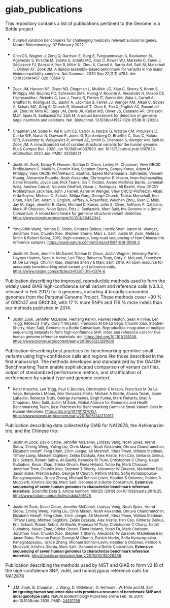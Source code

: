 # giab_publications
This repository contains a list of publications pertinent to the Genome in a Bottle project

* <sub>Curated variation benchmarks for challenging medically relevant autosomal genes, Nature Biotechnology, 07 February 2022. </sub><br /> 

* <sub>Chin CS, Wagner J, Zeng Q, Garrison E, Garg S, Fungtammasan A, Rautiainen M, Aganezov S, Kirsche M, Zarate S, Schatz MC, Xiao C, Rowell WJ, Markello C, Farek J, Sedlazeck FJ, Bansal V, Yoo B, Miller N, Zhou X, Carroll A, Barrio AM, Salit M, Marschall T, Dilthey AT, Zook JM. A diploid assembly-based benchmark for variants in the major histocompatibility complex. Nat Commun. 2020 Sep 22;11(1):4794. doi: 10.1038/s41467-020-18564-9. </sub><br />

* <sub>Zook JM, Hansen NF, Olson ND, Chapman L, Mullikin JC, Xiao C, Sherry S, Koren S, Phillippy AM, Boutros PC, Sahraeian SME, Huang V, Rouette A, Alexander N, Mason CE, Hajirasouliha I, Ricketts C, Lee J, Tearle R, Fiddes IT, Barrio AM, Wala J, Carroll A, Ghaffari N, Rodriguez OL, Bashir A, Jackman S, Farrell JJ, Wenger AM, Alkan C, Soylev A, Schatz MC, Garg S, Church G, Marschall T, Chen K, Fan X, English AC, Rosenfeld JA, Zhou W, Mills RE, Sage JM, Davis JR, Kaiser MD, Oliver JS, Catalano AP, Chaisson MJP, Spies N, Sedlazeck FJ, Salit M. A robust benchmark for detection of germline large insertions and deletions. Nat. Biotechnol. 10.1038/s41587-020-0538-8 (2020).</sub><br />

* <sub>Chapman LM, Spies N, Pai P, Lim CS, Carroll A, Narzisi G, Watson CM, Proukakis C, Clarke WE, Nariai N, Dawson E, Jones G, Blankenberg D, Brueffer C, Xiao C, Kolora SRR, Alexander N, Wolujewicz P, Ahmed AE, Smith G, Shehreen S, Wenger AM, Salit M, Zook JM.  A crowdsourced set of curated structural variants for the human genome. PLoS Comput Biol. 2020 Jun 19;16(6):e1007933. doi: 10.1371/journal.pcbi.1007933. eCollection 2020 Jun. PMID: 32559231 </sub> <br />


* <sub>Justin M. Zook, Nancy F. Hansen, Nathan D. Olson, Lesley M. Chapman,  View ORCID ProfileJames C. Mullikin, Chunlin Xiao, Stephen Sherry, Sergey Koren, Adam M. Phillippy,  View ORCID ProfilePaul C. Boutros, Sayed Mohammad E. Sahraeian, Vincent Huang, Alexandre Rouette, Noah Alexander, Christopher E. Mason, Iman Hajirasouliha, Camir Ricketts, Joyce Lee, Rick Tearle, Ian T. Fiddes, Alvaro Martinez Barrio, Jeremiah Wala, Andrew Carroll, Noushin Ghaffari, Oscar L. Rodriguez, Ali Bashir,  View ORCID ProfileShaun Jackman, John J Farrell, Aaron M Wenger,  View ORCID ProfileCan Alkan, Arda Soylev, Michael C. Schatz, Shilpa Garg, George Church, Tobias Marschall, Ken Chen, Xian Fan, Adam C. English, Jeffrey A. Rosenfeld, Weichen Zhou, Ryan E. Mills, Jay M. Sage, Jennifer R. Davis, Michael D. Kaiser, John S. Oliver, Anthony P. Catalano, Mark JP Chaisson, Noah Spies, Fritz J. Sedlazeck, Marc Salit, the Genome in a Bottle Consortium. A robust benchmark for germline structural variant detection. https://www.biorxiv.org/content/10.1101/664623v2 </sub><br />

* <sub>Ying-Chih Wang, Nathan D. Olson, Gintaras Deikus, Hardik Shah, Aaron M. Wenger, Jonathan Trow, Chunlin Xiao, Stephen Sherry, Marc L. Salit, Justin M. Zook, Melissa Smith & Robert Sebra, 2019,  High-coverage, long-read sequencing of Han Chinese trio reference samples, https://www.nature.com/articles/s41597-019-0098-2</sub> <br />

* <sub>Justin M. Zook, Jennifer McDaniel, Nathan D. Olson, Justin Wagner, Hemang Parikh, Haynes Heaton, Sean A. Irvine, Len Trigg, Rebecca Truty, Cory Y. McLean, Francisco M. De La Vega, Chunlin Xiao, Stephen Sherry & Marc Salit, 2019, An open resource for accurately benchmarking small variant and reference calls, https://www.nature.com/articles/s41587-019-0074-6</sub><br />


Publication describing the improved, reproducible methods used to form the widely used GIAB high-confidence small variant and reference calls (v3.3.2, released in Feb 2017) for 5 genomes, including 4 broadly-consented genomes from the Personal Genome Project. These methods cover ~90 % of GRCh37 and GRCh38, with 17 % more SNPs and 176 % more indels than our methods published in 2014.   
* <sub>Justin Zook, Jennifer McDaniel, Hemang Parikh, Haynes Heaton, Sean A Irvine, Len Trigg, Rebecca Truty, Cory Y McLean, Francisco M De La Vega, Chunlin Xiao, Stephen Sherry, Marc Salit, Genome in a Bottle Consortium, Reproducible integration of multiple sequencing datasets to form high-confidence SNP, indel, and reference calls for five human genome reference materials. doi: https://doi.org/10.1101/281006, https://www.biorxiv.org/content/early/2018/05/25/281006</sub> <br />

Publication describing best practices for benchmarking germline small variants using high-confidence calls and regions like those described in the first manuscript.  The methods developed and standardized by the GA4GH Benchmarking Team enable sophisticated comparison of variant call files, output of standardized performance metrics, and stratification of performance by variant type and genome context. 
* <sub>Peter Krusche, Len Trigg, Paul C Boutros, Christopher E Mason, Francisco M De La Vega, Benjamin L Moore, Mar Gonzalez-Porta, Michael A Eberle, Zivana Tezak, Samir Labadibi, Rebecca Truty, George Asimenos, Birgit Funke, Mark Fleharty, Brad A Chapman, Marc Salit, Justin M Zook, Global Alliance for Genomics and Health Benchmarking Team, Best Practices for Benchmarking Germline Small Variant Calls in Human Genomes. https://doi.org/10.1101/270157, https://www.biorxiv.org/content/early/2018/05/24/270157  </sub> <br />

Publication describing data collected by GIAB for NA12878, the Ashkenazim trio, and the Chinese trio:
* <sub>Justin M Zook, David Catoe, Jennifer McDaniel, Lindsay Vang, Noah Spies, Arend Sidow, Ziming Weng, Yuling Liu, Chris Mason, Noah Alexander, Dhruva Chandramohan, Elizabeth Henaff, Feng Chen, Erich Jaeger, Ali Moshrefi, Khoa Pham, William Stedman, Tiffany Liang, Michael Saghbini, Zeljko Dzakula, Alex Hastie, Han Cao, Gintaras Deikus, Eric Schadt, Robert Sebra, Ali Bashir, Rebecca M Truty, Christopher C Chang, Natali Gulbahce, Keyan Zhao, Srinka Ghosh, Fiona Hyland, Yutao Fu, Mark Chaisson, Jonathan Trow, Chunlin Xiao, Stephen T Sherry, Alexander W Zaranek, Madeleine Ball, Jason Bobe, Preston Estep, George M Church, Patrick Marks, Sofia Kyriazopoulou-Panagiotopoulou, Grace Zheng, Michael Schnall-Levin, Heather S Ordonez, Patrice A Mudivarti, Kristina Giorda, Marc Salit, Genome in a Bottle Consortium,  **Extensive sequencing of seven human genomes to characterize benchmark reference materials**, Scientific Data 3, Article number: 160025 (2016) doi:10.1038/sdata.2016.25.  http://www.nature.com/articles/sdata201625</sub> <br />

* <sub>Justin M Zook, David Catoe, Jennifer McDaniel, Lindsay Vang, Noah Spies, Arend Sidow, Ziming Weng, Yuling Liu, Chris Mason, Noah Alexander, Dhruva Chandramohan, Elizabeth Henaff, Feng Chen, Erich Jaeger, Ali Moshrefi, Khoa Pham, William Stedman, Tiffany Liang, Michael Saghbini, Zeljko Dzakula, Alex Hastie, Han Cao, Gintaras Deikus, Eric Schadt, Robert Sebra, Ali Bashir, Rebecca M Truty, Christopher C Chang, Natali Gulbahce, Keyan Zhao, Srinka Ghosh, Fiona Hyland, Yutao Fu, Mark Chaisson, Jonathan Trow, Chunlin Xiao, Stephen T Sherry, Alexander W Zaranek, Madeleine Ball, Jason Bobe, Preston Estep, George M Church, Patrick Marks, Sofia Kyriazopoulou-Panagiotopoulou, Grace Zheng, Michael Schnall-Levin, Heather S Ordonez, Patrice A Mudivarti, Kristina Giorda, Marc Salit, Genome in a Bottle Consortium,  **Extensive sequencing of seven human genomes to characterize benchmark reference materials**, http://biorxiv.org/content/early/2015/09/15/026468. </sub> <br />

Publication describing the methods used by NIST and GIAB to form v2.18 of the high-confidence SNP, indel, and homozygous reference calls for NA12878
* <sub>J.M. Zook, B. Chapman, J. Wang, D. Mittelman, O. Hofmann, W. Hide and M. Salit.  **Integrating human sequence data sets provides a resource of benchmark SNP and indel genotype calls**,  Nature Biotechnology Published online Feb. 16, 2014. doi:10.1038/nbt.2835.  PMID: [24531798](http://www.ncbi.nlm.nih.gov/pubmed/24531798) </sub> <br /> <br />

